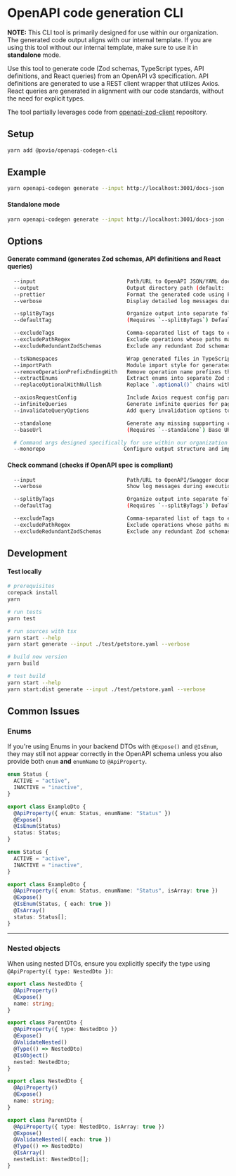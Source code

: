# OpenAPI code generation CLI

**NOTE:** This CLI tool is primarily designed for use within our organization. The generated code output aligns with our internal template. If you are using this tool without our internal template, make sure to use it in **standalone** mode.

Use this tool to generate code (Zod schemas, TypeScript types, API definitions, and React queries) from an OpenAPI v3 specification. API definitions are generated to use a REST client wrapper that utilizes Axios. React queries are generated in alignment with our code standards, without the need for explicit types.

The tool partially leverages code from [openapi-zod-client](https://github.com/astahmer/openapi-zod-client) repository.

## Setup

```bash
yarn add @povio/openapi-codegen-cli
```

## Example

```bash
yarn openapi-codegen generate --input http://localhost:3001/docs-json
```

#### Standalone mode

```bash
yarn openapi-codegen generate --input http://localhost:3001/docs-json --standalone
```

## Options

#### Generate command (generates Zod schemas, API definitions and React queries)

```sh
  --input                             Path/URL to OpenAPI JSON/YAML document
  --output                            Output directory path (default: 'output')
  --prettier                          Format the generated code using Prettier (default: true)
  --verbose                           Display detailed log messages during execution (default: false)

  --splitByTags                       Organize output into separate folders based on OpenAPI operation tags (default: true)
  --defaultTag                        (Requires `--splitByTags`) Default tag for shared code across multiple tags (default: 'Common')

  --excludeTags                       Comma-separated list of tags to exclude from generation
  --excludePathRegex                  Exclude operations whose paths match the given regular expression
  --excludeRedundantZodSchemas        Exclude any redundant Zod schemas (default: true)

  --tsNamespaces                      Wrap generated files in TypeScript namespaces (default: true)
  --importPath                        Module import style for generated files (default: 'ts'; options: 'ts' | 'relative' | 'absolute')
  --removeOperationPrefixEndingWith   Remove operation name prefixes that end with the specified string (Default: 'Controller_')
  --extractEnums                      Extract enums into separate Zod schemas (default: true)
  --replaceOptionalWithNullish        Replace `.optional()` chains with `.nullish()` in generated Zod schemas (default: false)

  --axiosRequestConfig                Include Axios request config parameters in query hooks (default: false)
  --infiniteQueries                   Generate infinite queries for paginated API endpoints (default: false)
  --invalidateQueryOptions            Add query invalidation options to mutation hooks (default: true)

  --standalone                        Generate any missing supporting classes/types, e.g., REST client class, React Query type extensions, etc. (default: false)
  --baseUrl                           (Requires `--standalone`) Base URL for the REST client; falls back to the OpenAPI spec if not provided

  # Command args designed specifically for use within our organization
  --monorepo                         Configure output structure and imports adjusted for monorepo architecture
```

#### Check command (checks if OpenAPI spec is compliant)

```sh
  --input                             Path/URL to OpenAPI/Swagger document as JSON/YAML
  --verbose                           Show log messages during execution

  --splitByTags                       Organize output into separate folders based on OpenAPI operation tags (default: true)
  --defaultTag                        (Requires `--splitByTags`) Default tag for shared code across multiple tags (default: 'Common')

  --excludeTags                       Comma-separated list of tags to exclude from generation
  --excludePathRegex                  Exclude operations whose paths match the given regular expression
  --excludeRedundantZodSchemas        Exclude any redundant Zod schemas (default: true)
```

## Development

#### Test locally

```bash
# prerequisites
corepack install
yarn

# run tests
yarn test

# run sources with tsx
yarn start --help
yarn start generate --input ./test/petstore.yaml --verbose

# build new version
yarn build

# test build
yarn start --help
yarn start:dist generate --input ./test/petstore.yaml --verbose
```

## Common Issues

### Enums

If you're using Enums in your backend DTOs with `@Expose()` and `@IsEnum`, they may still not appear correctly in the OpenAPI schema unless you also provide both `enum` **and** `enumName` to `@ApiProperty`.

```ts
enum Status {
  ACTIVE = "active",
  INACTIVE = "inactive",
}

export class ExampleDto {
  @ApiProperty({ enum: Status, enumName: "Status" })
  @Expose()
  @IsEnum(Status)
  status: Status;
}
```

```ts
enum Status {
  ACTIVE = "active",
  INACTIVE = "inactive",
}

export class ExampleDto {
  @ApiProperty({ enum: Status, enumName: "Status", isArray: true })
  @Expose()
  @IsEnum(Status, { each: true })
  @IsArray()
  status: Status[];
}
```

---

### Nested objects

When using nested DTOs, ensure you explicitly specify the type using `@ApiProperty({ type: NestedDto })`:

```ts
export class NestedDto {
  @ApiProperty()
  @Expose()
  name: string;
}

export class ParentDto {
  @ApiProperty({ type: NestedDto })
  @Expose()
  @ValidateNested()
  @Type(() => NestedDto)
  @IsObject()
  nested: NestedDto;
}
```

```ts
export class NestedDto {
  @ApiProperty()
  @Expose()
  name: string;
}

export class ParentDto {
  @ApiProperty({ type: NestedDto, isArray: true })
  @Expose()
  @ValidateNested({ each: true })
  @Type(() => NestedDto)
  @IsArray()
  nestedList: NestedDto[];
}
```
